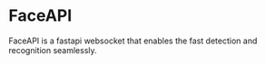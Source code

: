 # FaceAPI
FaceAPI is a fastapi websocket that enables the fast detection and recognition seamlessly.
